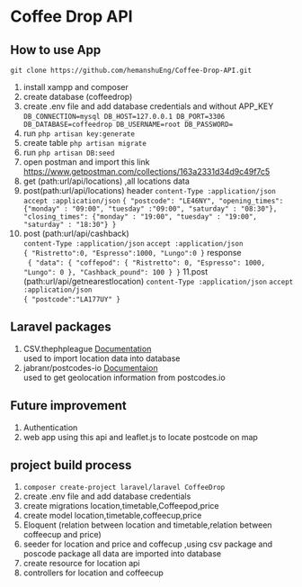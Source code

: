 #  Coffee Drop API

## How to use App  

`git clone https://github.com/hemanshuEng/Coffee-Drop-API.git`  

1. install xampp and composer 
2. create database (coffeedrop)
3. create .env file and add database credentials and without APP_KEY
`DB_CONNECTION=mysql
DB_HOST=127.0.0.1
DB_PORT=3306
DB_DATABASE=coffeedrop
DB_USERNAME=root
DB_PASSWORD= 
   `
4. run `php artisan key:generate`
5. create table `php artisan migrate`
6. run `php artisan DB:seed`
7. open postman and import this link https://www.getpostman.com/collections/163a2331d34d9c49f7c5
8.  get (path:url/api/locations) ,all locations data
9.  post(path:url/api/locations) 
    header
    `content-Type :application/json`
     `accept :application/json`
     `{
"postcode": "LE46NY",
"opening_times": {"monday" : "09:00", "tuesday" :"09:00", "saturday" : "08:30"},
"closing_times": {"monday" : "19:00", "tuesday" : "19:00", "saturday" : "18:30"}
}`
10. post (path:url/api/cashback)  
    `content-Type :application/json`
     `accept :application/json`  
     `{
	"Ristretto":0,
	"Espresso":1000,
	"Lungo":0
}`
response  
` {
    "data": {
        "coffepod": {
            "Ristretto": 0,
            "Espresso": 1000,
            "Lungo": 0
        },
        "Cashback_pound": 100
    }
}`
11.post (path:url/api/getnearestlocation)
  `content-Type :application/json`
     `accept :application/json`  
    `{
	"postcode":"LA177UY"
}`

   
## Laravel packages 
1. CSV.thephpleague [Documentation](https://csv.thephpleague.com/)   
   used to import location data into database 
2. jabranr/postcodes-io [Documentaion](https://packagist.org/packages/jabranr/postcodes-io)   
    used to get geolocation information from postcodes.io

## Future improvement 
1. Authentication 
2. web app using this api and leaflet.js to locate postcode on map
   
## project build process
1. `composer create-project laravel/laravel CoffeeDrop`
2. create .env file and add database credentials
3. create migrations location,timetable,Coffeepod,price
4. create model location,timetable,coffeecup,price
5. Eloquent (relation between location and timetable,relation between coffeecup and price)
6. seeder for location and price and coffecup ,using csv package and poscode package all data are imported into database
7. create resource for location api
8. controllers for location and coffeecup 




 
